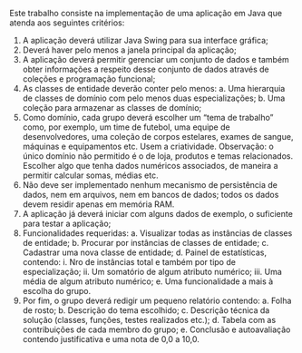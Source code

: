 Este trabalho consiste na implementação de uma aplicação em Java que atenda aos seguintes critérios:
1. A aplicação deverá utilizar Java Swing para sua interface gráfica;
2. Deverá haver pelo menos a janela principal da aplicação;
3. A aplicação deverá permitir gerenciar um conjunto de dados e também obter informações a respeito
desse conjunto de dados através de coleções e programação funcional;
4. As classes de entidade deverão conter pelo menos:
a. Uma hierarquia de classes de domínio com pelo menos duas especializações;
b. Uma coleção para armazenar as classes de domínio;
5. Como domínio, cada grupo deverá escolher um “tema de trabalho” como, por exemplo, um time de
futebol, uma equipe de desenvolvedores, uma coleção de corpos estelares, exames de sangue,
máquinas e equipamentos etc. Usem a criatividade. Observação: o único domínio não permitido é o
de loja, produtos e temas relacionados. Escolher algo que tenha dados numéricos associados, de
maneira a permitir calcular somas, médias etc.
6. Não deve ser implementado nenhum mecanismo de persistência de dados, nem em arquivos, nem
em bancos de dados; todos os dados devem residir apenas em memória RAM.
7. A aplicação já deverá iniciar com alguns dados de exemplo, o suficiente para testar a aplicação;
8. Funcionalidades requeridas:
a. Visualizar todas as instâncias de classes de entidade;
b. Procurar por instâncias de classes de entidade;
c. Cadastrar uma nova classe de entidade;
d. Painel de estatísticas, contendo:
i. Nro de instâncias total e também por tipo de especialização;
ii. Um somatório de algum atributo numérico;
iii. Uma média de algum atributo numérico;
e. Uma funcionalidade a mais à escolha do grupo.
9. Por fim, o grupo deverá redigir um pequeno relatório contendo:
a. Folha de rosto;
b. Descrição do tema escolhido;
c. Descrição técnica da solução (classes, funções, testes realizados etc.);
d. Tabela com as contribuições de cada membro do grupo;
e. Conclusão e autoavaliação contendo justificativa e uma nota de 0,0 a 10,0.
